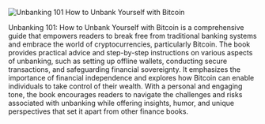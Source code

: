 ![Unbanking 101 How to Unbank Yourself with Bitcoin](https://github.com/JiriJAdam/Unbanking-101-How-to-Unbank-Yourself-with-Bitcoin/assets/54760137/68d3b929-0304-4184-8032-227ca2338397)


[](https://form.jotform.com/jsform/233059354275156)


Unbanking 101: How to Unbank Yourself with Bitcoin is a comprehensive guide that empowers readers to break free from traditional banking systems and embrace the world of cryptocurrencies, particularly Bitcoin. The book provides practical advice and step-by-step instructions on various aspects of unbanking, such as setting up offline wallets, conducting secure transactions, and safeguarding financial sovereignty. It emphasizes the importance of financial independence and explores how Bitcoin can enable individuals to take control of their wealth. With a personal and engaging tone, the book encourages readers to navigate the challenges and risks associated with unbanking while offering insights, humor, and unique perspectives that set it apart from other finance books.

